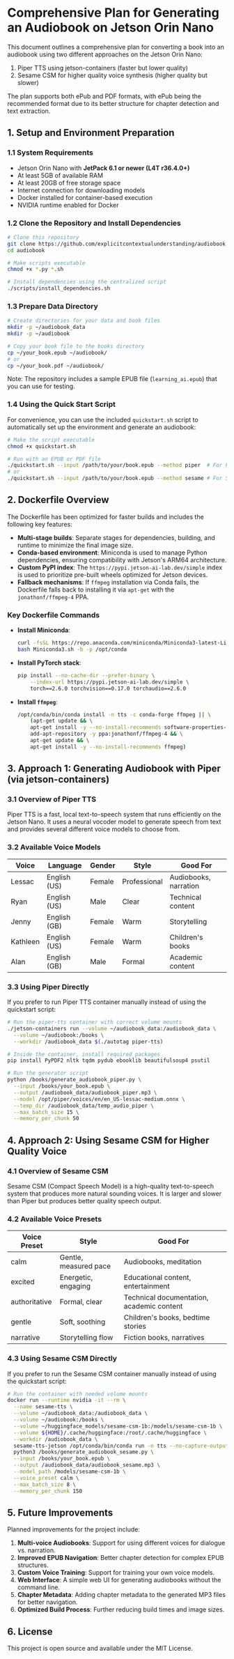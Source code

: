 # Comprehensive Plan for Generating an Audiobook on Jetson Orin Nano

This document outlines a comprehensive plan for converting a book into an audiobook using two different approaches on the Jetson Orin Nano:
1. Piper TTS using jetson-containers (faster but lower quality)
2. Sesame CSM for higher quality voice synthesis (higher quality but slower)

The plan supports both ePub and PDF formats, with ePub being the recommended format due to its better structure for chapter detection and text extraction.

## 1. Setup and Environment Preparation

### 1.1 System Requirements
- Jetson Orin Nano with **JetPack 6.1 or newer (L4T r36.4.0+)**
- At least 5GB of available RAM
- At least 20GB of free storage space
- Internet connection for downloading models
- Docker installed for container-based execution
- NVIDIA runtime enabled for Docker

### 1.2 Clone the Repository and Install Dependencies
```bash
# Clone this repository
git clone https://github.com/explicitcontextualunderstanding/audiobook.git
cd audiobook

# Make scripts executable
chmod +x *.py *.sh

# Install dependencies using the centralized script
./scripts/install_dependencies.sh
```

### 1.3 Prepare Data Directory
```bash
# Create directories for your data and book files
mkdir -p ~/audiobook_data
mkdir -p ~/audiobook

# Copy your book file to the books directory
cp ~/your_book.epub ~/audiobook/
# or
cp ~/your_book.pdf ~/audiobook/
```

Note: The repository includes a sample EPUB file (`learning_ai.epub`) that you can use for testing.

### 1.4 Using the Quick Start Script

For convenience, you can use the included `quickstart.sh` script to automatically set up the environment and generate an audiobook:

```bash
# Make the script executable
chmod +x quickstart.sh

# Run with an EPUB or PDF file
./quickstart.sh --input /path/to/your/book.epub --method piper  # For Piper TTS (faster)
# or
./quickstart.sh --input /path/to/your/book.epub --method sesame # For Sesame CSM (higher quality)
```

## 2. Dockerfile Overview

The Dockerfile has been optimized for faster builds and includes the following key features:
- **Multi-stage builds**: Separate stages for dependencies, building, and runtime to minimize the final image size.
- **Conda-based environment**: Miniconda is used to manage Python dependencies, ensuring compatibility with Jetson's ARM64 architecture.
- **Custom PyPI index**: The `https://pypi.jetson-ai-lab.dev/simple` index is used to prioritize pre-built wheels optimized for Jetson devices.
- **Fallback mechanisms**: If `ffmpeg` installation via Conda fails, the Dockerfile falls back to installing it via `apt-get` with the `jonathonf/ffmpeg-4` PPA.

### Key Dockerfile Commands
- **Install Miniconda**:
  ```bash
  curl -fsSL https://repo.anaconda.com/miniconda/Miniconda3-latest-Linux-aarch64.sh -o Miniconda3.sh
  bash Miniconda3.sh -b -p /opt/conda
  ```
- **Install PyTorch stack**:
  ```bash
  pip install --no-cache-dir --prefer-binary \
      --index-url https://pypi.jetson-ai-lab.dev/simple \
      torch==2.6.0 torchvision==0.17.0 torchaudio==2.6.0
  ```
- **Install `ffmpeg`**:
  ```bash
  /opt/conda/bin/conda install -n tts -c conda-forge ffmpeg || \
      (apt-get update && \
      apt-get install -y --no-install-recommends software-properties-common && \
      add-apt-repository -y ppa:jonathonf/ffmpeg-4 && \
      apt-get update && \
      apt-get install -y --no-install-recommends ffmpeg)
  ```

## 3. Approach 1: Generating Audiobook with Piper (via jetson-containers)

### 3.1 Overview of Piper TTS
Piper TTS is a fast, local text-to-speech system that runs efficiently on the Jetson Nano. It uses a neural vocoder model to generate speech from text and provides several different voice models to choose from.

### 3.2 Available Voice Models

| Voice | Language | Gender | Style | Good For |
|-------|----------|--------|-------|----------|
| Lessac | English (US) | Female | Professional | Audiobooks, narration |
| Ryan | English (US) | Male | Clear | Technical content |
| Jenny | English (GB) | Female | Warm | Storytelling |
| Kathleen | English (US) | Female | Warm | Children's books |
| Alan | English (GB) | Male | Formal | Academic content |

### 3.3 Using Piper Directly

If you prefer to run Piper TTS container manually instead of using the quickstart script:

```bash
# Run the piper-tts container with correct volume mounts
./jetson-containers run --volume ~/audiobook_data:/audiobook_data \
  --volume ~/audiobook:/books \
  --workdir /audiobook_data $(./autotag piper-tts)

# Inside the container, install required packages
pip install PyPDF2 nltk tqdm pydub ebooklib beautifulsoup4 psutil

# Run the generator script
python /books/generate_audiobook_piper.py \
  --input /books/your_book.epub \
  --output /audiobook_data/audiobook_piper.mp3 \
  --model /opt/piper/voices/en/en_US-lessac-medium.onnx \
  --temp_dir /audiobook_data/temp_audio_piper \
  --max_batch_size 15 \
  --memory_per_chunk 50
```

## 4. Approach 2: Using Sesame CSM for Higher Quality Voice

### 4.1 Overview of Sesame CSM
Sesame CSM (Compact Speech Model) is a high-quality text-to-speech system that produces more natural sounding voices. It is larger and slower than Piper but produces better quality speech output.

### 4.2 Available Voice Presets

| Voice Preset | Style | Good For |
|--------------|-------|----------|
| calm | Gentle, measured pace | Audiobooks, meditation |
| excited | Energetic, engaging | Educational content, entertainment |
| authoritative | Formal, clear | Technical documentation, academic content |
| gentle | Soft, soothing | Children's books, bedtime stories |
| narrative | Storytelling flow | Fiction books, narratives |

### 4.3 Using Sesame CSM Directly

If you prefer to run the Sesame CSM container manually instead of using the quickstart script:

```bash
# Run the container with needed volume mounts
docker run --runtime nvidia -it --rm \
  --name sesame-tts \
  --volume ~/audiobook_data:/audiobook_data \
  --volume ~/audiobook:/books \
  --volume ~/huggingface_models/sesame-csm-1b:/models/sesame-csm-1b \
  --volume ${HOME}/.cache/huggingface:/root/.cache/huggingface \
  --workdir /audiobook_data \
  sesame-tts-jetson /opt/conda/bin/conda run -n tts --no-capture-output \
  python3 /books/generate_audiobook_sesame.py \
  --input /books/your_book.epub \
  --output /audiobook_data/audiobook_sesame.mp3 \
  --model_path /models/sesame-csm-1b \
  --voice_preset calm \
  --max_batch_size 8 \
  --memory_per_chunk 150
```

## 5. Future Improvements

Planned improvements for the project include:
1. **Multi-voice Audiobooks**: Support for using different voices for dialogue vs. narration.
2. **Improved EPUB Navigation**: Better chapter detection for complex EPUB structures.
3. **Custom Voice Training**: Support for training your own voice models.
4. **Web Interface**: A simple web UI for generating audiobooks without the command line.
5. **Chapter Metadata**: Adding chapter metadata to the generated MP3 files for better navigation.
6. **Optimized Build Process**: Further reducing build times and image sizes.

## 6. License

This project is open source and available under the MIT License.

